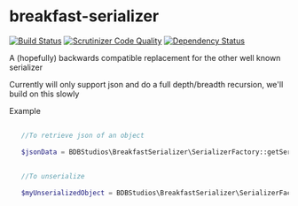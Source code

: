 # breakfast-serializer

[![Build Status](https://travis-ci.org/brettminnie/breakfast-serializer.svg)](https://travis-ci.org/brettminnie/breakfast-serializer)
[![Scrutinizer Code Quality](https://scrutinizer-ci.com/g/brettminnie/breakfast-serializer/badges/quality-score.png?b=develop)](https://scrutinizer-ci.com/g/brettminnie/breakfast-serializer/?branch=develop)
[![Dependency Status](https://www.versioneye.com/user/projects/55378b007f43bcd88900033d/badge.svg?style=flat)](https://www.versioneye.com/user/projects/55378b007f43bcd88900033d)

A (hopefully) backwards compatible replacement for the other well known serializer

Currently will only support json and do a full depth/breadth recursion, we'll build on this slowly

Example
```php
   
   //To retrieve json of an object
   
   $jsonData = BDBStudios\BreakfastSerializer\SerializerFactory::getSerializer()->serialize($myClass);
   
   
   //To unserialize
   
   $myUnserializedObject = BDBStudios\BreakfastSerializer\SerializerFactory:::getSerializer()->deserialize($jsonData);
    
```



